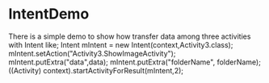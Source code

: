 # IntentDemo
There is a simple demo to show how transfer data among three activities with Intent like;
Intent mIntent = new Intent(context,Activity3.class);
mIntent.setAction("Activity3.ShowImageActivity");
mIntent.putExtra("data",data);
mIntent.putExtra("folderName", folderName);
((Activity) context).startActivityForResult(mIntent,2);
